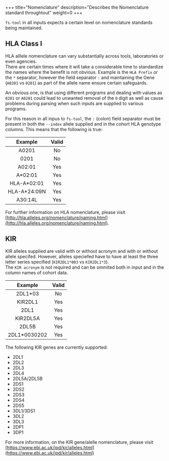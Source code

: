 +++
title="Nomenclature"
description="Describes the Nomenclature standard throughtout"
weight=0
+++


`fs-tool` in all inputs expects a certain level on nomenclature standards being maintained.

## HLA Class I

HLA alllele nomenclature can vary substantially across tools, laboratories or even agencies.  
There are certain times where it will take a considerable time to standardize the names where the benefit is not obvious.
Example is the `HLA Prefix` or the `*` separator, however the field separator `:` and maintaining the Gene (`A0201` vs  `0201`) as part of the allele name ensure certain safeguards.

An obvious one, is that using different programs and dealing with values as `0201` or `A0201` could lead to unwanted removal of the `0` digit as well as cause problems during parsing when such inputs are supplied to various programs.

For this reason in all inpus to `fs-tool`, the `:` (colon) field separator must be present in both the `--index` allele supplied and in the cohort HLA genotype columns. This means that the following is true:

| Example | Valid |
| :-----: | :----:|
| A0201   |   No   |
| 0201    |   No   |
| A02:01  |  Yes  |
| A*02:01 |  Yes  |
| HLA-A*02:01  |  Yes  |
| HLA-A*24:09N  |  Yes  |
| A30:14L  |  Yes  |


For further information on HLA nomenclature, please visit [http://hla.alleles.org/nomenclature/naming.html](http://hla.alleles.org/nomenclature/naming.html).

## KIR 

KIR alleles supplied are valid with or without acronym and with or without  allele specifed. However, alleles speciefed have to have at least the three letter series specified (`KIR2DL1*003` vs `KIR2DL1*3`).  
The `KIR acronym` is not required and can be ommited both in input and in the column names of cohort data.

| Example | Valid |
| :-----: | :----:|
| 2DL1*03   |   No   |
| KIR2DL1   |   Yes   |
| 2DL1   |   Yes   |
| KIR2DL5A   |   Yes   |
| 2DL5B   |   Yes   |
| 2DL1*0030202   |   Yes   |


The following KIR genes are currently supported:

- 2DL1
- 2DL2
- 2DL3
- 2DL4
- 2DL5A/2DL5B
- 2DS1
- 2DS2
- 2DS3
- 2DS4
- 2DS5
- 3DL1/3DS1
- 3DL2
- 3DL3
- 2DP1
- 3DP1

For more information, on the KIR gene/alelle nomenclature,  please visit  [https://www.ebi.ac.uk/ipd/kir/alleles.html](https://www.ebi.ac.uk/ipd/kir/alleles.html)
